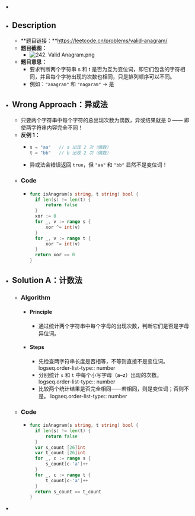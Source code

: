 -
- ## Description
	- **题目链接：**https://leetcode.cn/problems/valid-anagram/
	- **题目截图：**
		- ![242. Valid Anagram.png](../assets/242._Valid_Anagram_1761981866889_0.png)
	- **题目意思：**
		- 要求判断两个字符串 s 和 t 是否为互为变位词，即它们包含的字符相同，并且每个字符出现的次数也相同，只是排列顺序可以不同。
		- 例如：`"anagram"` 和 `"nagaram"` → 是
- ## Wrong Approach：异或法
	- 只要两个字符串中每个字符的总出现次数为偶数，异或结果就是 0 —— 即使两字符串内容完全不同！
	- **反例 1：**
		- ```go
		  s = "aa"   // a 出现 2 次（偶数）
		  t = "bb"   // b 出现 2 次（偶数）
		  ```
		- 异或法会错误返回 `true`，但 `"aa"` 和 `"bb"` 显然不是变位词！
	- ### Code
		- ```go
		  func isAnagram(s string, t string) bool {
		  	if len(s) != len(t) {
		  		return false
		  	}
		  	xor := 0
		  	for _, v := range s {
		  		xor ^= int(v)
		  	}
		  	for _, v := range t {
		  		xor ^= int(v)
		  	}
		  	return xor == 0
		  }
		  ```
- ## Solution A：计数法
	- ### Algorithm
		- #### Principle
			- 通过统计两个字符串中每个字母的出现次数，判断它们是否是字母异位词。
		- #### Steps
			- 先检查两字符串长度是否相等，不等则直接不是变位词。
			  logseq.order-list-type:: number
			- 分别统计 `s` 和 `t` 中每个小写字母（a–z）出现的次数。
			  logseq.order-list-type:: number
			- 比较两个统计结果是否完全相同——若相同，则是变位词；否则不是。
			  logseq.order-list-type:: number
	- ### Code
		- ```go
		  func isAnagram(s string, t string) bool {
		  	if len(s) != len(t) {
		  		return false
		  	}
		  	var s_count [26]int
		  	var t_count [26]int
		  	for _, c := range s {
		  		s_count[c-'a']++
		  	}
		  	for _, c := range t {
		  		t_count[c-'a']++
		  	}
		  	return s_count == t_count
		  }
		  ```
-